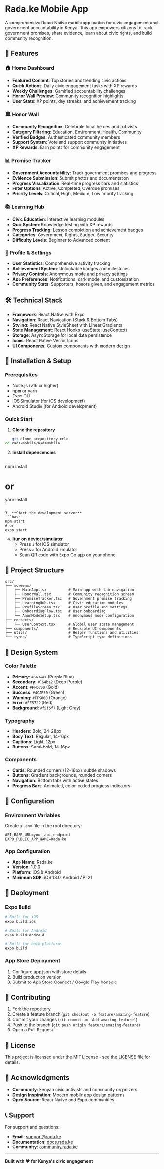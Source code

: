 # Rada.ke Mobile App

A comprehensive React Native mobile application for civic engagement and government accountability in Kenya. This app empowers citizens to track government promises, share evidence, learn about civic rights, and build community recognition.

## 🚀 Features

### 🏠 **Home Dashboard**
- **Featured Content**: Top stories and trending civic actions
- **Quick Actions**: Daily civic engagement tasks with XP rewards
- **Weekly Challenges**: Gamified accountability challenges
- **Honor Wall Preview**: Community recognition highlights
- **User Stats**: XP points, day streaks, and achievement tracking

### 🏛️ **Honor Wall**
- **Community Recognition**: Celebrate local heroes and activists
- **Category Filtering**: Education, Environment, Health, Community
- **Verified Badges**: Authenticated community members
- **Support System**: Vote and support community initiatives
- **XP Rewards**: Earn points for community engagement

### 📊 **Promise Tracker**
- **Government Accountability**: Track government promises and progress
- **Evidence Submission**: Submit photos and documentation
- **Progress Visualization**: Real-time progress bars and statistics
- **Filter Options**: Active, Completed, Overdue promises
- **Priority Levels**: Critical, High, Medium, Low priority tracking

### 📚 **Learning Hub**
- **Civic Education**: Interactive learning modules
- **Quiz System**: Knowledge testing with XP rewards
- **Progress Tracking**: Lesson completion and achievement badges
- **Categories**: Government, Rights, Budget, Security
- **Difficulty Levels**: Beginner to Advanced content

### 👤 **Profile & Settings**
- **User Statistics**: Comprehensive activity tracking
- **Achievement System**: Unlockable badges and milestones
- **Privacy Controls**: Anonymous mode and privacy settings
- **App Preferences**: Notifications, dark mode, and customization
- **Community Stats**: Supporters, honors given, and engagement metrics

## 🛠️ Technical Stack

- **Framework**: React Native with Expo
- **Navigation**: React Navigation (Stack & Bottom Tabs)
- **Styling**: React Native StyleSheet with Linear Gradients
- **State Management**: React Hooks (useState, useContext)
- **Storage**: AsyncStorage for local data persistence
- **Icons**: React Native Vector Icons
- **UI Components**: Custom components with modern design

## 📱 Installation & Setup

### Prerequisites
- Node.js (v16 or higher)
- npm or yarn
- Expo CLI
- iOS Simulator (for iOS development)
- Android Studio (for Android development)

### Quick Start

1. **Clone the repository**
```bash
   git clone <repository-url>
cd rada-mobile/RadaMobile
   ```

2. **Install dependencies**
   ```bash
npm install
   # or
   yarn install
   ```

3. **Start the development server**
   ```bash
npm start
   # or
   expo start
   ```

4. **Run on device/simulator**
   - Press `i` for iOS simulator
   - Press `a` for Android emulator
   - Scan QR code with Expo Go app on your phone

## 📁 Project Structure

```
src/
├── screens/
│   ├── MainApp.tsx          # Main app with tab navigation
│   ├── HonorWall.tsx        # Community recognition screen
│   ├── PromiseTracker.tsx   # Government promise tracking
│   ├── LearningHub.tsx      # Civic education modules
│   ├── ProfileScreen.tsx    # User profile and settings
│   ├── OnboardingFlow.tsx   # User onboarding
│   └── AnonModeSetup.tsx    # Anonymous mode configuration
├── contexts/
│   └── UserContext.tsx      # Global user state management
├── components/              # Reusable UI components
├── utils/                   # Helper functions and utilities
└── types/                   # TypeScript type definitions
```

## 🎨 Design System

### Color Palette
- **Primary**: `#667eea` (Purple Blue)
- **Secondary**: `#764ba2` (Deep Purple)
- **Accent**: `#FFD700` (Gold)
- **Success**: `#4CAF50` (Green)
- **Warning**: `#FF9800` (Orange)
- **Error**: `#FF5722` (Red)
- **Background**: `#f5f5f7` (Light Gray)

### Typography
- **Headers**: Bold, 24-28px
- **Body Text**: Regular, 14-16px
- **Captions**: Light, 12px
- **Buttons**: Semi-bold, 14-16px

### Components
- **Cards**: Rounded corners (12-16px), subtle shadows
- **Buttons**: Gradient backgrounds, rounded corners
- **Navigation**: Bottom tabs with active states
- **Progress Bars**: Animated, color-coded progress indicators

## 🔧 Configuration

### Environment Variables
Create a `.env` file in the root directory:
```env
API_BASE_URL=your_api_endpoint
EXPO_PUBLIC_APP_NAME=Rada.ke
```

### App Configuration
- **App Name**: Rada.ke
- **Version**: 1.0.0
- **Platform**: iOS & Android
- **Minimum SDK**: iOS 13.0, Android API 21

## 🚀 Deployment

### Expo Build
```bash
# Build for iOS
expo build:ios

# Build for Android
expo build:android

# Build for both platforms
expo build
```

### App Store Deployment
1. Configure app.json with store details
2. Build production version
3. Submit to App Store Connect / Google Play Console

## 🤝 Contributing

1. Fork the repository
2. Create a feature branch (`git checkout -b feature/amazing-feature`)
3. Commit your changes (`git commit -m 'Add amazing feature'`)
4. Push to the branch (`git push origin feature/amazing-feature`)
5. Open a Pull Request

## 📄 License

This project is licensed under the MIT License - see the [LICENSE](LICENSE) file for details.

## 🙏 Acknowledgments

- **Community**: Kenyan civic activists and community organizers
- **Design Inspiration**: Modern mobile app design patterns
- **Open Source**: React Native and Expo communities

## 📞 Support

For support and questions:
- **Email**: support@rada.ke
- **Documentation**: [docs.rada.ke](https://docs.rada.ke)
- **Community**: [community.rada.ke](https://community.rada.ke)

---

**Built with ❤️ for Kenya's civic engagement**
